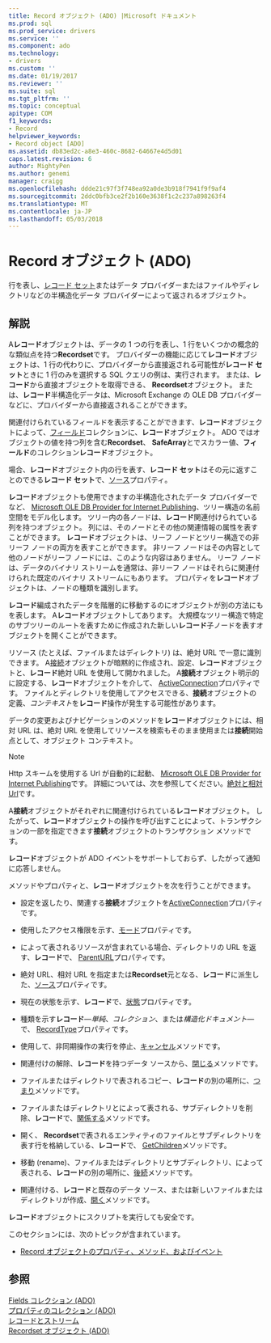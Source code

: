 ```yaml
---
title: Record オブジェクト (ADO) |Microsoft ドキュメント
ms.prod: sql
ms.prod_service: drivers
ms.service: ''
ms.component: ado
ms.technology:
- drivers
ms.custom: ''
ms.date: 01/19/2017
ms.reviewer: ''
ms.suite: sql
ms.tgt_pltfrm: ''
ms.topic: conceptual
apitype: COM
f1_keywords:
- Record
helpviewer_keywords:
- Record object [ADO]
ms.assetid: db83ed2c-a8e3-460c-8682-64667e4d5d01
caps.latest.revision: 6
author: MightyPen
ms.author: genemi
manager: craigg
ms.openlocfilehash: ddde21c97f3f748ea92a0de3b918f7941f9f9af4
ms.sourcegitcommit: 2ddc0bfb3ce2f2b160e3638f1c2c237a898263f4
ms.translationtype: MT
ms.contentlocale: ja-JP
ms.lasthandoff: 05/03/2018
---
```

# <a name="record-object-ado"></a>Record オブジェクト (ADO)
行を表し、[レコード セット](../../../ado/reference/ado-api/recordset-object-ado.md)またはデータ プロバイダーまたはファイルやディレクトリなどの半構造化データ プロバイダーによって返されるオブジェクト。  
  
## <a name="remarks"></a>解説  
 A**レコード**オブジェクトは、データの 1 つの行を表し、1 行をいくつかの概念的な類似点を持つ**Recordset**です。 プロバイダーの機能に応じて**レコード**オブジェクトは、1 行の代わりに、プロバイダーから直接返される可能性が**レコード セット**ときに 1 行のみを選択する SQL クエリの例は、実行されます。 または、**レコード**から直接オブジェクトを取得できる、 **Recordset**オブジェクト。 または、**レコード**半構造化データは、Microsoft Exchange の OLE DB プロバイダーなどに、プロバイダーから直接返されることができます。  
  
 関連付けられているフィールドを表示することができます、**レコード**オブジェクトによって、[フィールド](../../../ado/reference/ado-api/fields-collection-ado.md)コレクションに、**レコード**オブジェクト。 ADO ではオブジェクトの値を持つ列を含む**Recordset**、 **SafeArray**とでスカラー値、**フィールド**のコレクション**レコード**オブジェクト。  
  
 場合、**レコード**オブジェクト内の行を表す、**レコード セット**はその元に返すことのできる**レコード セット**で、[ソース](../../../ado/reference/ado-api/source-property-ado-record.md)プロパティ。  
  
 **レコード**オブジェクトも使用できますの半構造化されたデータ プロバイダーでなど、 [Microsoft OLE DB Provider for Internet Publishing](../../../ado/guide/appendixes/microsoft-ole-db-provider-for-internet-publishing.md)、ツリー構造の名前空間をモデル化します。 ツリー内の各ノードは、**レコード**関連付けられている列を持つオブジェクト。 列には、そのノードとその他の関連情報の属性を表すことができます。 **レコード**オブジェクトは、リーフ ノードとツリー構造での非リーフ ノードの両方を表すことができます。 非リーフ ノードはその内容として他のノードがリーフ ノードには、このような内容はありません。 リーフ ノードは、データのバイナリ ストリームを通常は、非リーフ ノードはそれらに関連付けられた既定のバイナリ ストリームにもあります。 プロパティを**レコード**オブジェクトは、ノードの種類を識別します。  
  
 **レコード**編成されたデータを階層的に移動するのにオブジェクトが別の方法にもを表します。 A**レコード**オブジェクトしてあります。 大規模なツリー構造で特定のサブツリーのルートを表すために作成された新しい**レコード**子ノードを表すオブジェクトを開くことができます。  
  
 リソース (たとえば、ファイルまたはディレクトリ) は、絶対 URL で一意に識別できます。 A[接続](../../../ado/reference/ado-api/connection-object-ado.md)オブジェクトが暗黙的に作成され、設定、**レコード**オブジェクトと、**レコード**絶対 URL を使用して開かれました。 A**接続**オブジェクト明示的に設定する、**レコード**オブジェクトを介して、 [ActiveConnection](../../../ado/reference/ado-api/activeconnection-property-ado.md)プロパティです。 ファイルとディレクトリを使用してアクセスできる、**接続**オブジェクトの定義、*コンテキスト*を**レコード**操作が発生する可能性があります。  
  
 データの変更およびナビゲーションのメソッドを**レコード**オブジェクトには、相対 URL は、絶対 URL を使用してリソースを検索もそのまま使用または**接続**開始点として、オブジェクト コンテキスト。  
  
> [!NOTE]
>  Http スキームを使用する Url が自動的に起動、 [Microsoft OLE DB Provider for Internet Publishing](../../../ado/guide/appendixes/microsoft-ole-db-provider-for-internet-publishing.md)です。 詳細については、次を参照してください。[絶対と相対 Url](../../../ado/guide/data/absolute-and-relative-urls.md)です。  
  
 A**接続**オブジェクトがそれぞれに関連付けられている**レコード**オブジェクト。 したがって、**レコード**オブジェクトの操作を呼び出すことによって、トランザクションの一部を指定できます**接続**オブジェクトのトランザクション メソッドです。  
  
 **レコード**オブジェクトが ADO イベントをサポートしておらず、したがって通知に応答しません。  
  
 メソッドやプロパティと、**レコード**オブジェクトを次を行うことができます。  
  
-   設定を返したり、関連する**接続**オブジェクトを[ActiveConnection](../../../ado/reference/ado-api/activeconnection-property-ado.md)プロパティです。  
  
-   使用したアクセス権限を示す、[モード](../../../ado/reference/ado-api/mode-property-ado.md)プロパティです。  
  
-   によって表されるリソースが含まれている場合、ディレクトリの URL を返す、**レコード**で、 [ParentURL](../../../ado/reference/ado-api/parenturl-property-ado.md)プロパティです。  
  
-   絶対 URL、相対 URL を指定または**Recordset**元となる、**レコード**に派生した、[ソース](../../../ado/reference/ado-api/source-property-ado-record.md)プロパティです。  
  
-   現在の状態を示す、**レコード**で、[状態](../../../ado/reference/ado-api/state-property-ado.md)プロパティです。  
  
-   種類を示す**レコード**—*単純*、*コレクション*、または*構造化ドキュメント*— で、 [RecordType](../../../ado/reference/ado-api/recordtype-property-ado.md)プロパティです。  
  
-   使用して、非同期操作の実行を停止、[キャンセル](../../../ado/reference/ado-api/cancel-method-ado.md)メソッドです。  
  
-   関連付けの解除、**レコード**を持つデータ ソースから、[閉じる](../../../ado/reference/ado-api/close-method-ado.md)メソッドです。  
  
-   ファイルまたはディレクトリで表されるコピー、**レコード**の別の場所に、[つまり](../../../ado/reference/ado-api/copyrecord-method-ado.md)メソッドです。  
  
-   ファイルまたはディレクトリとによって表される、サブディレクトリを削除、**レコード**で、[関係する](../../../ado/reference/ado-api/deleterecord-method-ado.md)メソッドです。  
  
-   開く、 **Recordset**で表されるエンティティのファイルとサブディレクトリを表す行を格納している、**レコード**で、 [GetChildren](../../../ado/reference/ado-api/getchildren-method-ado.md)メソッドです。  
  
-   移動 (rename)、ファイルまたはディレクトリとサブディレクトリ、によって表される、**レコード**の別の場所に、[後続](../../../ado/reference/ado-api/moverecord-method-ado.md)メソッドです。  
  
-   関連付ける、**レコード**と既存のデータ ソース、または新しいファイルまたはディレクトリが作成、[開く](../../../ado/reference/ado-api/open-method-ado-record.md)メソッドです。  
  
 **レコード**オブジェクトにスクリプトを実行しても安全です。  
  
 このセクションには、次のトピックが含まれています。  
  
-   [Record オブジェクトのプロパティ、メソッド、およびイベント](../../../ado/reference/ado-api/record-object-properties-methods-and-events.md)  
  
## <a name="see-also"></a>参照  
 [Fields コレクション (ADO)](../../../ado/reference/ado-api/fields-collection-ado.md)   
 [プロパティのコレクション (ADO)](../../../ado/reference/ado-api/properties-collection-ado.md)   
 [レコードとストリーム](../../../ado/guide/data/records-and-streams.md)   
 [Recordset オブジェクト (ADO)](../../../ado/reference/ado-api/recordset-object-ado.md)
